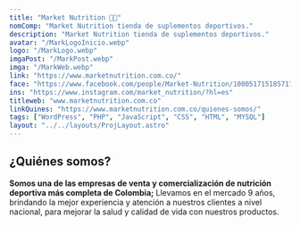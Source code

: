 ```yaml
---
title: "Market Nutrition 🏃🏽"
nomComp: "Market Nutrition tienda de suplementos deportivos."
description: "Market Nutrition tienda de suplementos deportivos."
avatar: "/MarkLogoInicio.webp"
logo: "/MarkLogo.webp"
imgaPost: "/MarkPost.webp"
imga: "/MarkWeb.webp"
link: "https://www.marketnutrition.com.co/"
face: "https://www.facebook.com/people/Market-Nutrition/100051715185717/"
ins: "https://www.instagram.com/market_nutrition/?hl=es"
titleweb: "www.marketnutrition.com.co"
linkQuines: "https://www.marketnutrition.com.co/quienes-somos/"
tags: ["WordPress", "PHP", "JavaScript", "CSS", "HTML", "MYSQL"]
layout: "../../layouts/ProjLayout.astro"
---
```

## ¿Quiénes somos?

**Somos una de las empresas de venta y comercialización de nutrición deportiva más completa de Colombia;** Llevamos en el mercado 9 años, brindando la mejor experiencia y atención a nuestros clientes a nivel nacional, para mejorar la salud y calidad de vida con nuestros productos.
